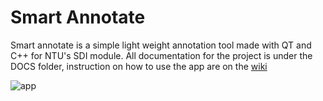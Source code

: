 # Smart Annotate

Smart annotate is a simple light weight annotation tool made with QT and C++ for NTU's SDI module. All documentation for the project is under the DOCS folder, instruction on how to use the app are on the [wiki](#)

![app](https://user-images.githubusercontent.com/33552991/74864431-76415d00-5347-11ea-9cfe-8c73fa1c44ea.png)